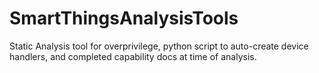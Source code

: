 # SmartThingsAnalysisTools
Static Analysis tool for overprivilege, python script to auto-create device handlers, and completed capability docs at time of analysis.
